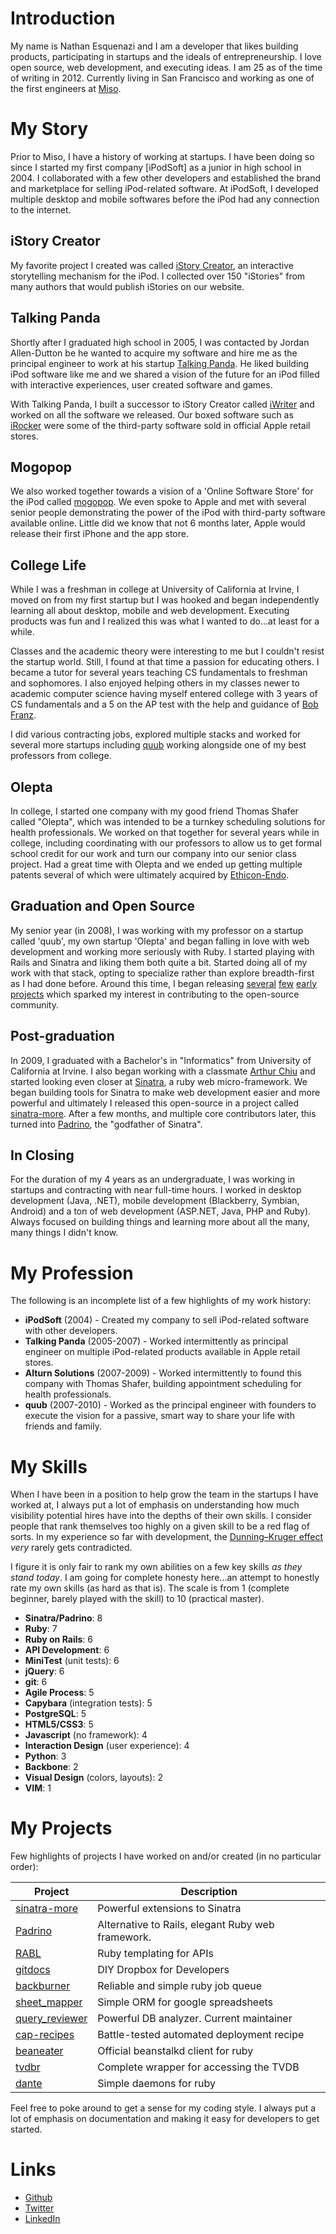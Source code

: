 # Introduction

My name is Nathan Esquenazi and I am a developer that likes building products, 
participating in startups and the ideals of entrepreneurship. I love open source,
web development, and executing ideas. I am 25 as of the time of writing in 2012. 
Currently living in San Francisco and working as one of the first engineers at [Miso](http://gomiso.com).

# My Story

Prior to Miso, I have a history of working at startups. I have been doing so since I started
my first company [iPodSoft] as a junior in high school in 2004. I collaborated with a few 
other developers and established the brand and marketplace for selling iPod-related software. 
At iPodSoft, I developed multiple desktop and mobile softwares
before the iPod had any connection to the internet. 

## iStory Creator

My favorite project I created was 
called [iStory Creator](http://en.wikipedia.org/wiki/IStory), an interactive
storytelling mechanism for the iPod. I collected over 150 "iStories" from many authors
that would publish iStories on our website.

## Talking Panda

Shortly after I graduated high school in 2005, I was contacted by Jordan Allen-Dutton
be he wanted to acquire my software and hire me as the principal engineer to work at his startup 
[Talking Panda](http://www.talkingpanda.com/index.html). He liked building
iPod software like me and we shared a vision of the future for an iPod filled
with interactive experiences, user created software and games. 

With Talking Panda, I built a successor to iStory Creator called 
[iWriter](http://talkingpanda.com/iwriter) and worked on all the software we released. 
Our boxed software such as [iRocker](http://talkingpanda.com/irocker.php) were some of the third-party
software sold in official Apple retail stores. 

## Mogopop

We also worked together towards a vision of a 'Online Software Store' for the iPod called 
[mogopop](http://www.ilounge.com/index.php/reviews/entry/mogopop-inc-mogopopcom-beta/). 
We even spoke to Apple and met with several senior people demonstrating the power
of the iPod with third-party software available online. Little did we know
that not 6 months later, Apple would release their first iPhone and the app store.

## College Life

While I was a freshman in college at University of California at Irvine, I moved on from my first startup but 
I was hooked and began independently learning all about desktop, mobile and
web development. Executing products was fun and I realized this was
what I wanted to do...at least for a while. 

Classes and the academic theory were interesting to me but I couldn't resist the startup world.
Still, I found at that time a passion for educating others. I became a tutor for several years
teaching CS fundamentals to freshman and sophomores. I also enjoyed helping
others in my classes newer to academic computer science having
myself entered college with 3 years of CS fundamentals and a 5 on the AP test
with the help and guidance of [Bob Franz](http://www.lasv.org/laaefamily/advisors/rfranz.htm).

I did various contracting jobs, explored multiple stacks and worked for several more startups including 
[quub](http://techcrunch.com/2009/04/27/quub-a-micromessaging-service-that-asks-what-are-you-doing-and-means-it/)
working alongside one of my best professors from college.

## Olepta

In college, I started one company with my good friend Thomas Shafer called "Olepta",
which was intended to be a turnkey scheduling solutions for health professionals. 
We worked on that together for several years while in college, including coordinating with our professors
to allow us to get formal school credit for our work and turn our company into our senior class project.
Had a great time with Olepta and we ended up getting multiple patents several of which 
were ultimately acquired by [Ethicon-Endo](http://www.ees.com/).

## Graduation and Open Source

My senior year (in 2008), I was working with my professor on a startup called 'quub', my own 
startup 'Olepta' and began falling in love with web development and working more seriously with Ruby. 
I started playing with Rails and Sinatra and liking them both quite a bit. Started
doing all of my work with that stack, opting to specialize rather than explore breadth-first
as I had done before. Around this time, I began releasing 
[several](https://github.com/nesquena/wikipedia_search) [few](https://github.com/nesquena/prototype_notifier)
[early](https://github.com/nesquena/conditions_fu) [projects](https://github.com/nesquena/prototype_animator)
which sparked my interest in contributing to the open-source community.

## Post-graduation

In 2009, I graduated with a Bachelor's in "Informatics" from University of California at Irvine.
I also began working with a classmate [Arthur Chiu](https://github.com/achiu) and
started looking even closer at [Sinatra](http://sinatrarb.com), a ruby web micro-framework.
We began building tools for Sinatra to make web development easier and more powerful
and ultimately I released this open-source in a project called 
[sinatra-more](https://github.com/nesquena/sinatra_more). After a few months,
and multiple core contributors later, this turned into [Padrino](http://padrinorb.com/), 
the "godfather of Sinatra".

## In Closing

For the duration of my 4 years as an undergraduate, I was working in startups and contracting 
with near full-time hours. I worked in desktop development (Java, .NET),
mobile development (Blackberry, Symbian, Android) and a ton of web development (ASP.NET, Java, PHP and Ruby).
Always focused on building things and learning more about all the many, many things I didn't know. 

# My Profession

The following is an incomplete list of a few highlights of my work history:

 * **iPodSoft** (2004) - Created my company to sell iPod-related software with other developers.
 * **Talking Panda** (2005-2007) - Worked intermittently as principal engineer on multiple iPod-related products available in Apple retail stores.
 * **Alturn Solutions** (2007-2009) - Worked intermittently to found this company with Thomas Shafer, building appointment scheduling for health professionals.
 * **quub** (2007-2010) - Worked as the principal engineer with founders to execute the vision for a passive, smart way to share your life with friends and family.

# My Skills

When I have been in a position to help grow the team in the startups I have worked at,
I always put a lot of emphasis on understanding how much visibility potential hires
have into the depths of their own skills. I consider people that rank themselves
too highly on a given skill to be a red flag of sorts. In my experience so far with development, 
the [Dunning–Kruger effect](http://en.wikipedia.org/wiki/Dunning%E2%80%93Kruger_effect)
_very_ rarely gets contradicted.

I figure it is only fair to rank my own abilities on a few key skills _as they stand today_. 
I am going for complete honesty here...an attempt to honestly rate my own skills (as hard as that is).
The scale is from 1 (complete beginner, barely played with the skill) to 10 (practical master).
 
 * **Sinatra/Padrino**: 8
 * **Ruby**: 7
 * **Ruby on Rails**: 6
 * **API Development**: 6
 * **MiniTest** (unit tests): 6
 * **jQuery**: 6
 * **git**: 6
 * **Agile Process**: 5
 * **Capybara** (integration tests): 5
 * **PostgreSQL**: 5
 * **HTML5/CSS3**: 5
 * **Javascript** (no framework): 4
 * **Interaction Design** (user experience): 4
 * **Python**: 3
 * **Backbone**: 2
 * **Visual Design** (colors, layouts): 2
 * **VIM**: 1

# My Projects

Few highlights of projects I have worked on and/or created (in no particular order):

| Project | Description                                                                 |
| ------- | -------------------------------                                            |
| [sinatra-more](https://github.com/nesquena/sinatra_more) | Powerful extensions to Sinatra | 
| [Padrino](http://padrinorb.com) | Alternative to Rails, elegant Ruby web framework. |
| [RABL](https://github.com/nesquena/rabl) | Ruby templating for APIs |
| [gitdocs](https://github.com/bazaarlabs/gitdocs) | DIY Dropbox for Developers |
| [backburner](https://github.com/nesquena/backburner) | Reliable and simple ruby job queue |
| [sheet_mapper](https://github.com/nesquena/sheet_mapper) | Simple ORM for google spreadsheets |
| [query_reviewer](https://github.com/nesquena/query_reviewer) | Powerful DB analyzer. Current maintainer |
| [cap-recipes](https://github.com/nesquena/cap-recipes) | Battle-tested automated deployment recipe |
| [beaneater](https://github.com/beanstalkd/beaneater) | Official beanstalkd client for ruby |
| [tvdbr](https://github.com/bazaarlabs/tvdbr) | Complete wrapper for accessing the TVDB |
| [dante](https://github.com/bazaarlabs/dante) | Simple daemons for ruby |

Feel free to poke around to get a sense for my coding style. I always put a lot
of emphasis on documentation and making it easy for developers to get started.

# Links

* [Github](https://github.com/nesquena)
* [Twitter](https://twitter.com/nesquena)
* [LinkedIn](http://www.linkedin.com/pub/nathan-esquenazi/7/537/aa6)